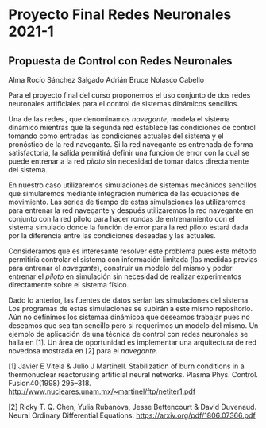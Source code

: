 # Proyecto Final Redes Neuronales 2021-1

## Propuesta de Control con Redes Neuronales

Alma Rocío Sánchez Salgado 
Adrián Bruce Nolasco Cabello 

Para el proyecto final del curso proponemos el uso conjunto de dos redes neuronales artificiales para el control de sistemas dinámicos sencillos.

Una de las redes , que denominamos _navegante_, modela el sistema dinámico mientras que la segunda red establece las condiciones de control tomando como entradas las condiciones actuales del sistema y el pronóstico de la red navegante. Si la red navegante es entrenada de forma satisfactoria, la salida permitirá definir una función de error con la cual se puede entrenar a la red _piloto_ sin necesidad de tomar datos directamente del sistema.

En nuestro caso utilizaremos simulaciones de sistemas mecánicos sencillos que simularemos mediante integración numérica de las ecuaciones de movimiento. Las series de tiempo de estas simulaciones las utilizaremos para entrenar la red navegante y después utilizaremos la red navegante en conjunto con la red piloto para hacer rondas de entrenamiento con el sistema simulado donde la función de error para la red piloto estará dada por la diferencia entre las condiciones deseadas y las actuales.

Consideramos que es interesante resolver este problema pues este método permitiría controlar el sistema con información limitada (las medidas previas para entrenar el _navegante_), construir un modelo del mismo y poder entrenar el _piloto_ en simulación sin necesidad de realizar experimentos directamente sobre el sistema físico.

Dado lo anterior, las fuentes de datos serían las simulaciones del sistema. Los programas de estas simulaciones se subirán a este mismo repositorio. Aún no definimos los sistemaa dinámicoa que deseamos trabajar pues no deseamos que sea tan sencillo pero si requerimos un modelo del mismo. Un ejemplo de aplicación de una técnica de control con redes neuronales se halla en [1]. Un área de oportunidad es implementar una arquitectura de red novedosa mostrada en [2] para el _navegante_. 

[1] Javier E Vitela & Julio J Martinell. Stabilization of burn conditions in a thermonuclear reactorusing artificial neural networks. Plasma Phys. Control. Fusion40(1998) 295–318.  http://www.nucleares.unam.mx/~martinel/ftp/netiter1.pdf

[2] Ricky T. Q. Chen, Yulia Rubanova, Jesse Bettencourt & David Duvenaud. Neural Ordinary Differential Equations. https://arxiv.org/pdf/1806.07366.pdf
